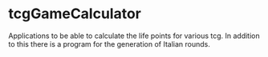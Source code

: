 # tcgGameCalculator
Applications to be able to calculate the life points for various tcg. In addition to this there is a program for the generation of Italian rounds.
